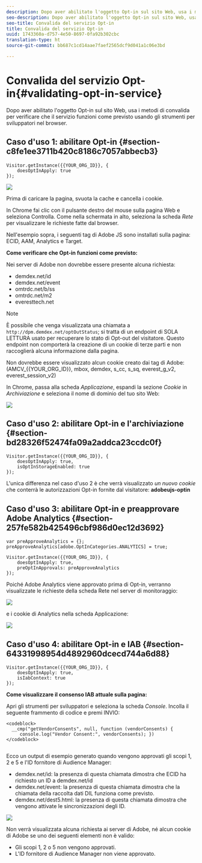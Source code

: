 ```yaml
---
description: Dopo aver abilitato l'oggetto Opt-in sul sito Web, usa i metodi di convalida per verificare che il servizio funzioni come previsto usando gli strumenti per sviluppatori nel browser.
seo-description: Dopo aver abilitato l'oggetto Opt-in sul sito Web, usa i metodi di convalida per verificare che il servizio funzioni come previsto usando gli strumenti per sviluppatori nel browser.
seo-title: Convalida del servizio Opt-in
title: Convalida del servizio Opt-in
uuid: 1743360a-d757-4e50-8697-0fa92b302cbc
translation-type: ht
source-git-commit: bb687c1cd14aae7faef2565dcf9d041a1c06e3bd

---
```



# Convalida del servizio Opt-in{#validating-opt-in-service}

Dopo aver abilitato l&#39;oggetto Opt-in sul sito Web, usa i metodi di convalida per verificare che il servizio funzioni come previsto usando gli strumenti per sviluppatori nel browser.

## Caso d&#39;uso 1: abilitare Opt-in {#section-c8fe1ee3711b420c8186c7057abbecb3}

```
Visitor.getInstance({{YOUR_ORG_ID}}, { 
    doesOptInApply: true 
});
```

![](assets/use_case_1_1.png)

Prima di caricare la pagina, svuota la cache e cancella i cookie.

In Chrome fai clic con il pulsante destro del mouse sulla pagina Web e seleziona Controlla. Come nella schermata in alto, seleziona la scheda *Rete* per visualizzare le richieste fatte dal browser.

Nell&#39;esempio sopra, i seguenti tag di Adobe JS sono installati sulla pagina: ECID, AAM, Analytics e Target.

**Come verificare che Opt-in funzioni come previsto:**

Nei server di Adobe non dovrebbe essere presente alcuna richiesta:

* demdex.net/id
* demdex.net/event
* omtrdc.net/b/ss
* omtrdc.net/m2
* everesttech.net

>[!NOTE]
>
>È possibile che venga visualizzata una chiamata a `http://dpm.demdex.net/optOutStatus`; si tratta di un endpoint di SOLA LETTURA usato per recuperare lo stato di Opt-out del visitatore. Questo endpoint non comporterà la creazione di un cookie di terze parti e non raccoglierà alcuna informazione dalla pagina.

Non dovrebbe essere visualizzato alcun cookie creato dai tag di Adobe: (AMCV_{{YOUR_ORG_ID}}, mbox, demdex, s_cc, s_sq, everest_g_v2, everest_session_v2)

In Chrome, passa alla scheda *Applicazione*, espandi la sezione *Cookie* in *Archiviazione* e seleziona il nome di dominio del tuo sito Web:

![](assets/use_case_1_2.png)

## Caso d&#39;uso 2: abilitare Opt-in e l&#39;archiviazione {#section-bd28326f52474fa09a2addca23ccdc0f}

```
Visitor.getInstance({{YOUR_ORG_ID}}, { 
    doesOptInApply: true, 
    isOptInStorageEnabled: true 
});
```

L&#39;unica differenza nel caso d&#39;uso 2 è che verrà visualizzato *un nuovo cookie* che conterrà le autorizzazioni Opt-in fornite dal visitatore: **adobeujs-optin**

## Caso d&#39;uso 3: abilitare Opt-in e preapprovare Adobe Analytics {#section-257fe582b425496cbf986d0ec12d3692}

```
var preApproveAnalytics = {}; 
preApproveAnalytics[adobe.OptInCategories.ANALYTICS] = true;

Visitor.getInstance({{YOUR_ORG_ID}}, { 
    doesOptInApply: true, 
    preOptInApprovals: preApproveAnalytics 
});
```

Poiché Adobe Analytics viene approvato prima di Opt-in, verranno visualizzate le richieste della scheda Rete nel server di monitoraggio:

![](assets/use_case_3_1.png)

e i cookie di Analytics nella scheda Applicazione:

![](assets/use_case_3_2.png)

## Caso d&#39;uso 4: abilitare Opt-in e IAB {#section-64331998954d4892960dcecd744a6d88}

```
Visitor.getInstance({{YOUR_ORG_ID}}, { 
    doesOptInApply: true, 
    isIabContext: true 
});
```

**Come visualizzare il consenso IAB attuale sulla pagina:**

Apri gli strumenti per sviluppatori e seleziona la scheda *Console*. Incolla il seguente frammento di codice e premi INVIO:

```
<codeblock>
  __cmp("getVendorConsents", null, function (vendorConsents) { 
     console.log("Vendor Consent:", vendorConsents); }) 
</codeblock>  
  
```

Ecco un output di esempio generato quando vengono approvati gli scopi 1, 2 e 5 e l&#39;ID fornitore di Audience Manager:

* demdex.net/id: la presenza di questa chiamata dimostra che ECID ha richiesto un ID a demdex.net/id
* demdex.net/event: la presenza di questa chiamata dimostra che la chiamata della raccolta dati DIL funziona come previsto.
* demdex.net/dest5.html: la presenza di questa chiamata dimostra che vengono attivate le sincronizzazioni degli ID.

![](assets/use_case_4_1.png)

Non verrà visualizzata alcuna richiesta ai server di Adobe, né alcun cookie di Adobe se uno dei seguenti elementi non è valido:

* Gli scopi 1, 2 o 5 non vengono approvati.
* L&#39;ID fornitore di Audience Manager non viene approvato.